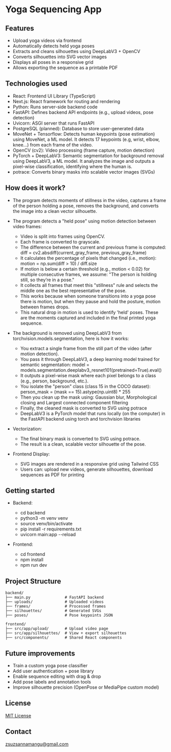 # Yoga Sequencing App

## Features
- Upload yoga videos via frontend
- Automatically detects held yoga poses
- Extracts and cleans silhouettes using DeepLabV3 + OpenCV
- Converts silhouettes into SVG vector images
- Displays all poses in a responsive grid
- Allows exporting the sequence as a printable PDF

## Technologies used
- React:                    Frontend UI Library (TypeScript)
- Next.js:                  React framework for routing and rendering
- Python:	                Runs server-side backend code
- FastAPI:	                Defines backend API endpoints (e.g., upload videos, pose detection)
- Uvicorn:	                ASGI server that runs FastAPI
- PostgreSQL (planned):     Database to store user-generated data
- MoveNet + Tensorflow:     Detects human keypoints (pose estimation) using MoveNet, a ML model. It detects 17 keypoints (e.g, wrist, elbow, knee...) from each frame of the video.
- OpenCV (cv2):             Video processing (frame capture, motion detection)
- PyTorch + DeepLabV3:      Semantic segmentation for background removal using DeepLabV3, a ML model. It analyzes the image and outputs a pixel-wise classification, identifying where the human is.
- potrace:                  Converts binary masks into scalable vector images (SVGs)

## How does it work?
- The program detects moments of stillness in the video, captures a frame of the person holding a pose, removes the background, and converts the image into a clean vector silhouette.

- The program detects a "held pose" using motion detection between video frames:
    - Video is split into frames using OpenCV.
    - Each frame is converted to grayscale.
    - The difference between the current and previous frame is computed: diff = cv2.absdiff(current_gray_frame, previous_gray_frame)
    - It calculates the percentage of pixels that changed (i.e., motion): motion = np.sum(diff > 10) / diff.size
    - If motion is below a certain threshold (e.g., motion < 0.02) for multiple consecutive frames, we assume: "The person is holding still, so they’re in a pose."
    - It collects all frames that meet this "stillness" rule and selects the middle one as the best representative of the pose.
    - This works because when someone transitions into a yoga pose there is motion, but when they pause and hold the posture, motion between frames drops.
    - This natural drop in motion is used to identify 'held' poses. These are the moments captured and included in the final printed yoga sequence.

- The background is removed using DeepLabV3 from torchvision.models.segmentation, here is how it works:
    - You extract a single frame from the still part of the video (after motion detection).
    - You pass it through DeepLabV3, a deep learning model trained for semantic segmentation: model = models.segmentation.deeplabv3_resnet101(pretrained=True).eval()
    - It outputs a pixel-wise mask where each pixel belongs to a class (e.g., person, background, etc.).
    - You isolate the "person" class (class 15 in the COCO dataset): person_mask = (mask == 15).astype(np.uint8) * 255
    - Then you clean up the mask using: Gaussian blur, Morphological closing and Largest connected component filtering
    - Finally, the cleaned mask is converted to SVG using potrace
    - DeepLabV3 is a PyTorch model that runs locally (on the computer) in the FastAPI backend using torch and torchvision libraries

- Vectorization:
    - The final binary mask is converted to SVG using potrace.
    - The result is a clean, scalable vector silhouette of the pose.

- Frontend Display:
    - SVG images are rendered in a responsive grid using Tailwind CSS
    - Users can: upload new videos, generate silhouettes, download sequences as PDF for printing

## Getting started
- Backend:
    - cd backend
    - python3 -m venv venv
    - source venv/bin/activate
    - pip install -r requirements.txt
   - uvicorn main:app --reload

- Frontend:
    - cd frontend
    - npm install
    - npm run dev

## Project Structure
    backend/
    ├── main.py               # FastAPI backend
    ├── uploads/              # Uploaded videos
    ├── frames/               # Processed frames
    ├── silhouettes/          # Generated SVGs
    ├── poses/                # Pose keypoints JSON

    frontend/
    ├── src/app/upload/       # Upload video page
    ├── src/app/silhouettes/  # View + export silhouettes
    ├── src/components/       # Shared React components

## Future improvements
- Train a custom yoga pose classifier
- Add user authentication + pose library
- Enable sequence editing with drag & drop
- Add pose labels and annotation tools
- Improve silhouette precision (OpenPose or MediaPipe custom model)

## License
[MIT License](LICENSE)

## Contact
zsuzsannamangu@gmail.com